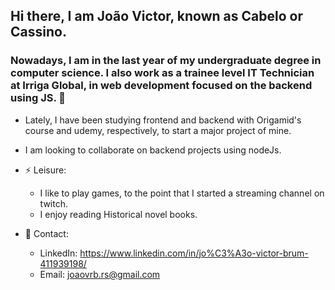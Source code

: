 ## Hi there, I am João Victor, known as Cabelo or Cassino. 

### Nowadays, I am in the last year of my undergraduate degree in computer science. I also work as a trainee level IT Technician at Irriga Global, in web development focused on the backend using JS.  👋

- Lately, I have been studying frontend and backend with Origamid's course and udemy, respectively, to start a major project of mine.

- I am looking to collaborate on backend projects using nodeJs.

- ⚡ Leisure:
  - I like to play games, to the point that I started a streaming channel on twitch.
  - I enjoy reading Historical novel books.

- 💬 Contact:
  - LinkedIn: https://www.linkedin.com/in/jo%C3%A3o-victor-brum-411939198/
  - Email: joaovrb.rs@gmail.com

